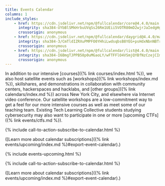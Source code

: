 ```yaml
---
title: Events Calendar
columns: 1
include_styles:
    - href: https://cdn.jsdelivr.net/npm/@fullcalendar/core@4.4.0/main.min.css
      integrity: sha384-UYbBlSMkHrbuUVqSs26Rm1UEii5VOTR80mD2wjrJaIedgHgS5LWDt9d7rcbqEDxR
      crossorigin: anonymous
    - href: https://cdn.jsdelivr.net/npm/@fullcalendar/daygrid@4.4.0/main.min.css
      integrity: sha384-3/CmTldIZRXuPMPFO0YHhiLwdsqbsB8YEG+psHdxNbnNBTrci0MOdt/hbPRVmtS8
      crossorigin: anonymous
    - href: https://cdn.jsdelivr.net/npm/@fullcalendar/list@4.4.0/main.min.css
      integrity: sha384-I6BmgTJPPB58p0uMGaoLY/wFTFFlO4VSmjQYBfNzCzejCImTYNj/yXYmKBeUjtHH
      crossorigin: anonymous
---
```


In addition to our intensive [courses]({% link courses/index.html %}), we also host satellite events such as [workshops]({% link workshops/index.md %}), skillshares, and demonstrations in collaboration with community centers, hackerspaces and hacklabs, and [other groups]({% link calendars/index.md %}) across New York City, and elsewhere via Internet video conference. Our satellite workshops are a low-commitment way to get a feel for our more intensive courses as well as meet some of our teaching team. Existing Tech Learning Collective students studying cybersecurity may also want to participate in one or more [upcoming CTFs]({% link events/ctfs.md %}).

{% include call-to-action-subscribe-to-calendar.html %}

([Learn more about calendar subscriptions]({% link events/upcoming/index.md %}#export-event-calendar).)

<div id="fullcalendar">
    <script>
    var fullcalendar_events = {%- include fullcalendar-io-events.json -%};
    </script>
    <noscript>
    {% include events-upcoming.html %}
    </noscript>
</div>

{% include call-to-action-subscribe-to-calendar.html %}

([Learn more about calendar subscriptions]({% link events/upcoming/index.md %}#export-event-calendar).)

<script
    src="https://cdn.jsdelivr.net/npm/@fullcalendar/core@4.4.0/main.min.js"
    integrity="sha384-jpR7BEBpiXHNqgvVP4S6rYPyDDoXkQ/HV90LJxREmLjbKEeB1bk/Dp6trW1Vs4Wz"
    crossorigin="anonymous"
></script>
<script
    src="https://cdn.jsdelivr.net/npm/@fullcalendar/daygrid@4.4.0/main.min.js"
    integrity="sha384-gVrKlneckelHlVlsbbAfWsL4XRoXrlSFV9S86+z5DOAQiN1rg82ITBYnDqiZdA/R"
    crossorigin="anonymous"
></script>
<script
    src="https://cdn.jsdelivr.net/npm/@fullcalendar/list@4.4.0/main.min.js"
    integrity="sha384-Dk41zoqiS9HymTYb4xGf+9Q0fEzBobDFElPvaRIs/1YKe5MFsHgC/RMgppllS+tG"
    crossorigin="anonymous"
></script>
<script src="{% link static/js/fullcalendar-init.js %}"></script>
